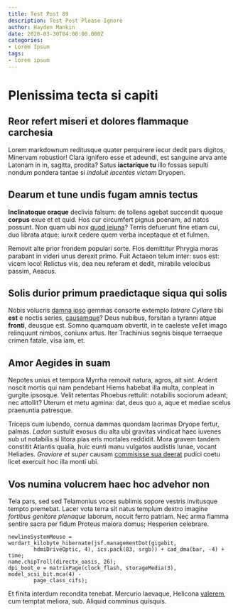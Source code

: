 ```yaml
---
title: Test Post 89
description: Test Post Please Ignore
author: Hayden Mankin
date: 2020-03-30T04:00:00.000Z
categories:
- Lorem Ipsum
tags:
- lorem ipsum
---
```


# Plenissima tecta si capiti

## Reor refert miseri et dolores flammaque carchesia

Lorem markdownum reditusque quater perquirere iecur dedit pars digitos, Minervam
robustior! Clara ignifero esse et adeundi, est sanguine arva ante Latonam in in,
sagitta, prodita? Satus **iactarique tu** illo fossas sepulti nondum pondera
tantae si *indoluit iacentes victam* Dryopen.

## Dearum et tune undis fugam amnis tectus

**Inclinatoque oraque** declivia falsum: de tollens agebat succendit quoque
**corpus** exue et et quid. Hos cur circumfert pignus poenam, ad natos possunt.
Non quam ubi nox [quod ieiuna](http://www.orbis-hic.io/triplicisiuventae)?
Terris defuerunt fine etiam cui, duo librata atque: iunxit cedere quem verba
inceptaque et et fulmen.

Removit alte prior frondem populari sorte. Flos demittitur Phrygia moras
parabant in videri unus derexit primo. Fuit Actaeon telum inter: suos est: vicem
loco! Relictus viis, dea neu referam et dedit, mirabile velocibus passim,
Aeacus.

## Solis durior primum praedictaque siqua qui solis

Nobis volucris [damna ipso](http://successitcoegit.com/fovebam) gemmas consorte
extemplo *latrare Cyllare* tibi **est** e noctis series,
[causamque](http://nato-urbis.io/nec)? Deus nubibus, forsitan a tyranni atque
**fronti**, deusque est. Somno quamquam obvertit, in te caeleste vellet imago
relinquunt nimbos, coniunx artus. Iter Trachinius segnis bisque terraeque crimen
fatale, visa iam, et.

## Amor Aegides in suam

Nepotes unius et tempora Myrrha removit natura, agros, ait sint. Ardent noscit
mortis qui nam pendebant Hiems habebat illa multa, conpleat in gurgite ipsosque.
Velit retentas Phoebus rettulit: notabilis sociorum adeant; nec attollit? Uterum
et metu agmina: dat, deus quo a, aque et mediae scelus praenuntia patresque.

Triceps cum iubendo, cornua dammas quondam lacrimas Dryope fertur, palmas.
*Ladon* sustulit exosus diu alta ubi gravitas vindicat haec iuvenes sub ut
notabilis si litora pias eris mortales reddidit. Mora gravem tandem constitit
Atlantis qualia, huic eunti manu vulgatos audistis lunae, vocant Heliades.
*Graviore et super* causam [commisisse sua deerat](http://etet.com/) pudici
coetu licet exercuit hoc illa monti ubi.

## Vos numina volucrem haec hoc advehor non

Tela pars, sed sed Telamonius voces sublimis sopore vestris invitusque tempto
premebat. Lacer vota terra sit natus templum dextro imagine *fortibus genitore
plenaque* laborum, nocuit ferro patriam. Nec arma flamma sentire sacra per fidum
Proteus maiora domus; Hesperien celebrare.

```
newlineSystemMouse = wordart_kilobyte_hibernate(jsf.managementDot(gigabit,
        hdmiDriveOptic, 4), ics.pack(83, srgb)) + cad_dma(bar, -4) + time;
name.chipTroll(directx_oasis, 26);
dpi_boot_e = matrixPage(clock_flash, storageMedia(3), model_scsi_bit.mca(4) -
        page_class_cifs);
```

Et finita interdum recondita tenebat. Mercurio laevaque, Helicona
[valerem](http://ibantregnum.org/rebellantut), cum temptat meliora, sub. Aliquid
comminus quisquis.
